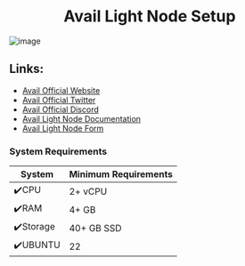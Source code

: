 # <h1 align="center">Avail Light Node Setup</h1>
![image](https://github.com/Unicorn1807/ManualGuide/assets/82544940/dd8c3ae7-6eb8-4a89-801e-a1ee5f4606e8)


## Links:
 * [Avail Official Website](https://www.availproject.org/)
 * [Avail Official Twitter](https://twitter.com/AvailProject)
 * [Avail Official Discord](https://discord.gg/kkHAXZCNZa)
 * [Avail Light Node Documentation](https://docs.availproject.org/operate/node/light-client/)
 * [Avail Light Node Form](https://docs.google.com/forms/d/e/1FAIpQLSeL6aXqz6vBbYEgD1cZKaQ4vwbN2o3Rxys-wKTuKySVR-oS8g/viewform)

### System Requirements
| System | Minimum Requirements | 
| ------------ | ------------ |
| ✔️CPU |	2+ vCPU|
| ✔️RAM	| 4+ GB |
| ✔️Storage	| 40+ GB SSD |
| ✔️UBUNTU | 22 |
